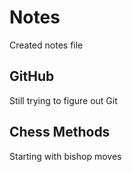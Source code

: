 # Notes

Created notes file

## GitHub

Still trying to figure out Git

## Chess Methods

Starting with bishop moves